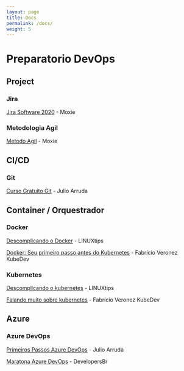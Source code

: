 ```yaml
---
layout: page
title: Docs
permalink: /docs/
weight: 5
---
```



# Preparatorio DevOps


## Project


### Jira
[Jira Software 2020](https://www.youtube.com/watch?v=k_zcOLQOII8&list=PLdbeMxdOH2IahgTXqTsnbqNqB0Jv4ygSe) - Moxie


### Metodologia Agil
[Metodo Agil](https://www.youtube.com/watch?v=InbOnXMAA7k&list=PLdbeMxdOH2IYmhapnvmjFj9Nqtok5obK8) - Moxie

## CI/CD


### Git
[Curso Gratuito Git](https://www.youtube.com/playlist?list=PLMFPOLE2cW1xxM90upqYdK3_8X7z2MgTh) - Julio Arruda 
[]()

## Container / Orquestrador


### Docker
[Descomplicando o Docker](https://www.youtube.com/watch?v=0cDj7citEjE&list=PLf-O3X2-mxDk1MnJsejJwqcrDC5kDtXEb) - LINUXtips

[Docker: Seu primeiro passo antes do Kubernetes](https://www.youtube.com/watch?v=moWPBWEo5RI&list=PLZfrXScDmaiPb8hegiJTqKI8aDUJpo-IJ) - Fabrício Veronez KubeDev
[]()


### Kubernetes
[Descomplicando o kubernetes](https://www.youtube.com/watch?v=pV0nkr61XP8&list=PLf-O3X2-mxDmXQU-mJVgeaSL7Rtejvv0S) - LINUXtips

[Falando muito sobre kubernetes](https://www.youtube.com/watch?v=LqzY9eun6Fk&list=PLZfrXScDmaiMdzrIqxsQsSv2VDqidc-RL) - Fabrício Veronez KubeDev
[]()

## Azure


### Azure DevOps

[Primeiros Passos Azure DevOps](https://www.youtube.com/watch?v=4BYlkYtHNus&list=PLMFPOLE2cW1yMNDWHnTxYk8w7EgwLjm97) - Julio Arruda

[Maratona Azure DevOps](https://www.youtube.com/watch?v=ECiDluCSut0&list=PLkzPm5uaOj999IgfpBN6gmgfd0zqfezfw) - DevelopersBr

